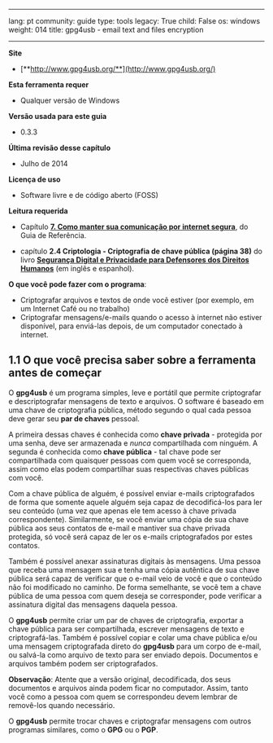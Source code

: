

---

lang: pt
community: guide
type: tools
legacy: True
child: False
os: windows
weight: 014
title: gpg4usb - email text and files encryption

---

**Site**

- [**http://www.gpg4usb.org/**](http://www.gpg4usb.org/)

**Esta ferramenta requer**

- Qualquer versão de Windows

**Versão usada para este guia**

- 0.3.3

**Última revisão desse capítulo**

- Julho de 2014

**Licença de uso**

- Software livre e de código aberto (FOSS)

**Leitura requerida**

- Capítulo [**7. Como manter sua comunicação por internet segura**](/pt/chapter-7), do Guia de Referência.

- capítulo **2.4 Criptologia - Criptografia de chave pública (página 38)** do livro [**Segurança Digital e Privacidade para Defensores dos Direitos Humanos**](https://www.frontlinedefenders.org/esecman) (em inglês e espanhol).

**O que você pode fazer com o programa**:

- Criptografar arquivos e textos de onde você estiver (por exemplo, em um Internet Café ou no trabalho)
- Criptografar mensagens/e-mails quando o acesso à internet não estiver disponível, para enviá-las depois, de um computador conectado à internet.


## 1.1 O que você precisa saber sobre a ferramenta antes de começar ##

O **gpg4usb** é um programa simples, leve e portátil que permite criptografar e descriptografar mensagens de texto e arquivos. O software é baseado em uma chave de criptografia pública, método segundo o qual cada pessoa deve gerar seu **par de chaves** pessoal.

A primeira dessas chaves é conhecida como **chave privada** - protegida por uma senha, deve ser armazenada e *nunca* compartilhada com ninguém. A segunda é conhecida como **chave pública** - tal chave pode ser compartilhada com quaisquer pessoas com quem você se corresponda, assim como elas podem compartilhar suas respectivas chaves públicas com você.

Com a chave pública de alguém, é possível enviar e-mails criptografados de forma que somente aquele alguém seja capaz de decodificá-los para ler seu conteúdo (uma vez que apenas ele tem acesso à chave privada correspondente). Similarmente, se você enviar uma cópia de sua chave pública aos seus contatos de e-mail e mantiver sua chave privada protegida, só você será capaz de ler os e-mails criptografados por estes contatos.

Também é possível anexar assinaturas digitais às mensagens. Uma pessoa que receba uma mensagem sua e tenha uma cópia autêntica de sua chave pública será capaz de verificar que o e-mail veio de você e que o conteúdo não foi modificado no caminho. De forma semelhante, se você tem a chave pública de uma pessoa com quem deseja se corresponder, pode verificar a assinatura digital das mensagens daquela pessoa.

O **gpg4usb** permite criar um par de chaves de criptografia, exportar a chave pública para ser compartilhada, escrever mensagens de texto e criptografá-las. Também é possível copiar e colar uma chave pública e/ou uma mensagem criptografada direto do **gpg4usb** para um corpo de e-mail, ou salvá-la como arquivo de texto para ser enviado depois. Documentos e arquivos também podem ser criptografados. 

**Observação**: Atente que a versão original, decodificada, dos seus documentos e arquivos ainda podem ficar no computador. Assim, tanto você como a pessoa com quem se correspondeu devem lembrar de removê-los quando necessário.

O **gpg4usb** permite trocar chaves e criptografar mensagens com outros programas similares, como o **GPG** ou o **PGP**.

